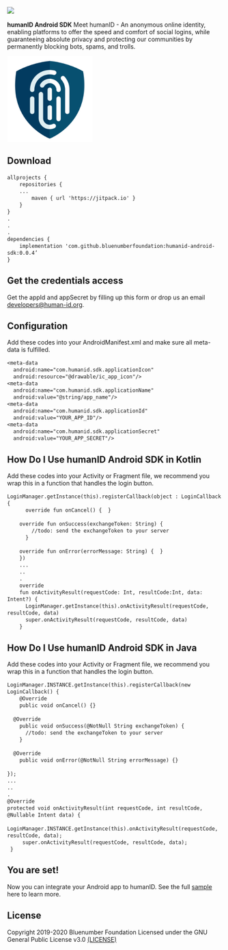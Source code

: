 [![](https://jitpack.io/v/bluenumberfoundation/humanid-android-sdk.svg)](https://jitpack.io/#bluenumberfoundation/humanid-android-sdk)

**humanID Android SDK**
Meet humanID - An anonymous online identity, enabling platforms to offer the speed and comfort of social logins, while guaranteeing absolute privacy and protecting our communities by permanently blocking bots, spams, and trolls.


<img src="https://github.com/bluenumberfoundation/humanid-android-sdk/blob/master/human-id-logo.png" width="200" height="200">

## Download

    allprojects {
	    repositories {
	    ...
		    maven { url 'https://jitpack.io' }
	    }
	}
	.
	.
	.
    dependencies {
    	implementation 'com.github.bluenumberfoundation:humanid-android-sdk:0.0.4’
    }


## Get the credentials access

Get the appId and appSecret by filling up this form or drop us an email [developers@human-id.org](mailto:developers@human-id.org).

## Configuration

Add these codes into your AndroidManifest.xml and make sure all meta-data is fulfilled.

    <meta-data  
      android:name="com.humanid.sdk.applicationIcon"  
      android:resource="@drawable/ic_app_icon"/>  
    <meta-data
      android:name="com.humanid.sdk.applicationName"
      android:value="@string/app_name"/>
    <meta-data  
      android:name="com.humanid.sdk.applicationId"
      android:value="YOUR_APP_ID"/>
    <meta-data
      android:name="com.humanid.sdk.applicationSecret" 
      android:value="YOUR_APP_SECRET"/>
      

## How Do I Use humanID Android SDK in Kotlin

Add these codes into your Activity or Fragment file, we recommend you wrap this in a function that handles the login button.

    LoginManager.getInstance(this).registerCallback(object : LoginCallback {  
	      override fun onCancel() {  }
	    
        override fun onSuccess(exchangeToken: String) {  
    		//todo: send the exchangeToken to your server  
	      }  
	    
        override fun onError(errorMessage: String) {  } 
	    })  
	    ...  
	    ..  
	    .  
	    override
	    fun onActivityResult(requestCode: Int, resultCode:Int, data: Intent?) { 
		  LoginManager.getInstance(this).onActivityResult(requestCode, resultCode, data) 
		  super.onActivityResult(requestCode, resultCode, data)  
	    }

## How Do I Use humanID Android SDK in Java

Add these codes into your Activity or Fragment file, we recommend you wrap this in a function that handles the login button.

    LoginManager.INSTANCE.getInstance(this).registerCallback(new LoginCallback() {
	    @Override
	    public void onCancel() {}
	    
      @Override
	    public void onSuccess(@NotNull String exchangeToken) {
	      //todo: send the exchangeToken to your server
	    }
	    
      @Override
	    public void onError(@NotNull String errorMessage) {}
    
    });
    ...  
    ..  
    .  
    @Override
    protected void onActivityResult(int requestCode, int resultCode, @Nullable Intent data) {
		 LoginManager.INSTANCE.getInstance(this).onActivityResult(requestCode, resultCode, data);
		 super.onActivityResult(requestCode, resultCode, data);
	 }
    
## You are set!

Now you can integrate your Android app to humanID. See the full [sample](https://github.com/bluenumberfoundation/humanid-android-sdk/tree/master/sample) here to learn more.


## License

Copyright 2019-2020 Bluenumber Foundation
Licensed under the GNU General Public License v3.0 [(LICENSE)](client/LICENSE)

